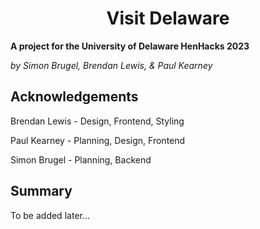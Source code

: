 <h1><center>Visit Delaware</center></h1>

**A project for the University of Delaware HenHacks 2023**

_by Simon Brugel, Brendan Lewis, & Paul Kearney_

## Acknowledgements

Brendan Lewis - Design, Frontend, Styling

Paul Kearney - Planning, Design, Frontend

Simon Brugel - Planning, Backend

## Summary

To be added later...
